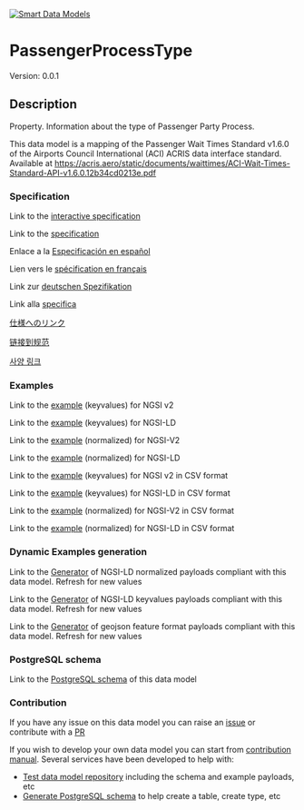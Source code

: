 [![Smart Data Models](https://smartdatamodels.org/wp-content/uploads/2022/01/SmartDataModels_logo.png "Logo")](https://smartdatamodels.org)
# PassengerProcessType
Version: 0.0.1

## Description 

Property. Information about the type of Passenger Party Process.

This data model is a mapping of the Passenger Wait Times Standard v1.6.0 of the Airports Council International (ACI) ACRIS data interface standard. Available at https://acris.aero/static/documents/waittimes/ACI-Wait-Times-Standard-API-v1.6.0.12b34cd0213e.pdf
### Specification

Link to the [interactive specification](https://swagger.lab.fiware.org/?url=https://smart-data-models.github.io/dataModel.ACRIS/PassengerProcessType/swagger.yaml)

Link to the [specification](https://github.com/smart-data-models/dataModel.ACRIS/blob/master/PassengerProcessType/doc/spec.md)

Enlace a la [Especificación en español](https://github.com/smart-data-models/dataModel.ACRIS/blob/master/PassengerProcessType/doc/spec_ES.md)

Lien vers le [spécification en français](https://github.com/smart-data-models/dataModel.ACRIS/blob/master/PassengerProcessType/doc/spec_FR.md)

Link zur [deutschen Spezifikation](https://github.com/smart-data-models/dataModel.ACRIS/blob/master/PassengerProcessType/doc/spec_DE.md)

Link alla [specifica](https://github.com/smart-data-models/dataModel.ACRIS/blob/master/PassengerProcessType/doc/spec_IT.md)

[仕様へのリンク](https://github.com/smart-data-models/dataModel.ACRIS/blob/master/PassengerProcessType/doc/spec_JA.md)

[链接到规范](https://github.com/smart-data-models/dataModel.ACRIS/blob/master/PassengerProcessType/doc/spec_ZH.md)

[사양 링크](https://github.com/smart-data-models/dataModel.ACRIS/blob/master/PassengerProcessType/doc/spec_KO.md)
### Examples

Link to the [example](https://smart-data-models.github.io/dataModel.ACRIS/PassengerProcessType/examples/example.json) (keyvalues) for NGSI v2

Link to the [example](https://smart-data-models.github.io/dataModel.ACRIS/PassengerProcessType/examples/example.jsonld) (keyvalues) for NGSI-LD

Link to the [example](https://smart-data-models.github.io/dataModel.ACRIS/PassengerProcessType/examples/example-normalized.json) (normalized) for NGSI-V2

Link to the [example](https://smart-data-models.github.io/dataModel.ACRIS/PassengerProcessType/examples/example-normalized.jsonld) (normalized) for NGSI-LD

Link to the [example](https://github.com/smart-data-models/dataModel.ACRIS/blob/master/PassengerProcessType/examples/example.json.csv) (keyvalues) for NGSI v2 in CSV format

Link to the [example](https://github.com/smart-data-models/dataModel.ACRIS/blob/master/PassengerProcessType/examples/example.jsonld.csv) (keyvalues) for NGSI-LD in CSV format

Link to the [example](https://github.com/smart-data-models/dataModel.ACRIS/blob/master/PassengerProcessType/examples/example-normalized.json.csv) (normalized) for NGSI-V2 in CSV format

Link to the [example](https://github.com/smart-data-models/dataModel.ACRIS/blob/master/PassengerProcessType/examples/example-normalized.jsonld.csv) (normalized) for NGSI-LD in CSV format
### Dynamic Examples generation

Link to the [Generator](https://smartdatamodels.org/extra/ngsi-ld_generator.php?schemaUrl=https://raw.githubusercontent.com/smart-data-models/dataModel.ACRIS/master/PassengerProcessType/schema.json&email=info@smartdatamodels.org) of NGSI-LD normalized payloads compliant with this data model. Refresh for new values

Link to the [Generator](https://smartdatamodels.org/extra/ngsi-ld_generator_keyvalues.php?schemaUrl=https://raw.githubusercontent.com/smart-data-models/dataModel.ACRIS/master/PassengerProcessType/schema.json&email=info@smartdatamodels.org) of NGSI-LD keyvalues payloads compliant with this data model. Refresh for new values

Link to the [Generator](https://smartdatamodels.org/extra/geojson_features_generator.php?schemaUrl=https://raw.githubusercontent.com/smart-data-models/dataModel.ACRIS/master/PassengerProcessType/schema.json&email=info@smartdatamodels.org) of geojson feature format payloads compliant with this data model. Refresh for new values
### PostgreSQL schema

Link to the [PostgreSQL schema](https://github.com/smart-data-models/dataModel.ACRIS/blob/master/PassengerProcessType/schema.sql) of this data model
### Contribution

 If you have any issue on this data model you can raise an [issue](https://github.com/smart-data-models/dataModel.ACRIS/issues)  or contribute with a [PR](https://github.com/smart-data-models/dataModel.ACRIS/pulls)

 If you wish to develop your own data model you can start from [contribution manual](https://bit.ly/contribution_manual). Several services have been developed to help with: 
 - [Test data model repository](https://smartdatamodels.org/index.php/data-models-contribution-api/) including the schema and example payloads, etc
 - [Generate PostgreSQL schema](https://smartdatamodels.org/index.php/sql-service/) to help create a table, create type, etc